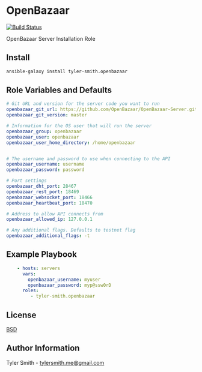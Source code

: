 OpenBazaar
=========

[![Build Status](https://api.travis-ci.org/tyler-smith/ansible-openbazaar.png)](https://api.travis-ci.org/tyler-smith/ansible-openbazaar.png)

OpenBazaar Server Installation Role

Install
----------------

```sh
ansible-galaxy install tyler-smith.openbazaar
```

Role Variables and Defaults
--------------

```yaml
# Git URL and version for the server code you want to run
openbazaar_git_url: https://github.com/OpenBazaar/OpenBazaar-Server.git
openbazaar_git_version: master

# Information for the OS user that will run the server
openbazaar_group: openbazaar
openbazaar_user: openbazaar
openbazaar_user_home_directory: /home/openbazaar


# The username and password to use when connecting to the API
openbazaar_username: username
openbazaar_password: password

# Port settings
openbazaar_dht_port: 28467
openbazaar_rest_port: 18469
openbazaar_websocket_port: 18466
openbazaar_heartbeat_port: 18470

# Address to allow API connects from
openbazaar_allowed_ip: 127.0.0.1

# Any additional flags. Defaults to testnet flag
openbazaar_additional_flags: -t
```

Example Playbook
----------------

```yaml
    - hosts: servers
      vars:
        openbazaar_username: myuser
        openbazaar_password: myp@ssw0rD
      roles:
         - tyler-smith.openbazaar
```

License
-------

[BSD](LICENSE)

Author Information
------------------

Tyler Smith - tylersmith.me@gmail.com
